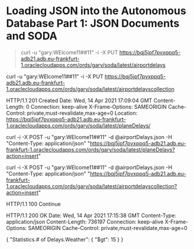 # Loading JSON into the Autonomous Database Part 1: JSON Documents and SODA


> curl -u "gary:WElcome11##11" -i -X PUT https://bqj5jpf7pvxppq5-adb21.adb.eu-frankfurt-1.oraclecloudapps.com/ords/gary/soda/latest/airportdelays

curl -u "gary:WElcome11##11" -i -X PUT https://bqj5jpf7pvxppq5-adb21.adb.eu-frankfurt-1.oraclecloudapps.com/ords/gary/soda/latest/airportdelayscollection


HTTP/1.1 201 Created
Date: Wed, 14 Apr 2021 17:09:04 GMT
Content-Length: 0
Connection: keep-alive
X-Frame-Options: SAMEORIGIN
Cache-Control: private,must-revalidate,max-age=0
Location: https://bqj5jpf7pvxppq5-adb21.adb.eu-frankfurt-1.oraclecloudapps.com/ords/gary/soda/latest/planeDelays/


curl -i -X POST -u "gary:WElcome11##11" -d @airportDelays.json -H "Content-Type: application/json" "https://bqj5jpf7pvxppq5-adb21.adb.eu-frankfurt-1.oraclecloudapps.com/ords/gary/soda/latest/planeDelays?action=insert"

curl -i -X POST -u "gary:WElcome11##11" -d @airportDelays.json -H "Content-Type: application/json" "https://bqj5jpf7pvxppq5-adb21.adb.eu-frankfurt-1.oraclecloudapps.com/ords/gary/soda/latest/airportdelayscollection?action=insert"


HTTP/1.1 100 Continue

HTTP/1.1 200 OK
Date: Wed, 14 Apr 2021 17:15:38 GMT
Content-Type: application/json
Content-Length: 736197
Connection: keep-alive
X-Frame-Options: SAMEORIGIN
Cache-Control: private,must-revalidate,max-age=0

{
  "Statistics.# of Delays.Weather": {
    "$gt": 15
  }
}